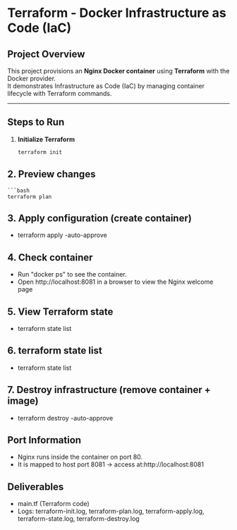 # Terraform - Docker Infrastructure as Code (IaC)

##  Project Overview
This project provisions an **Nginx Docker container** using **Terraform** with the Docker provider.  
It demonstrates Infrastructure as Code (IaC) by managing container lifecycle with Terraform commands.

---

##  Steps to Run

1. **Initialize Terraform**
   ```bash
   terraform init
## 2. Preview changes
    ```bash
    terraform plan
## 3. Apply configuration (create container)
- terraform apply -auto-approve
## 4. Check container
- Run "docker ps" to see the container.
- Open http://localhost:8081
 in a browser to view the Nginx welcome page
## 5. View Terraform state
- terraform state list
## 6. terraform state list
- terraform state list
## 7. Destroy infrastructure (remove container + image)
- terraform destroy -auto-approve
## Port Information
- Nginx runs inside the container on port 80.
- It is mapped to host port 8081 → access at:http://localhost:8081
## Deliverables
- main.tf (Terraform code)
- Logs: terraform-init.log, terraform-plan.log, terraform-apply.log, terraform-state.log, terraform-destroy.log
  


